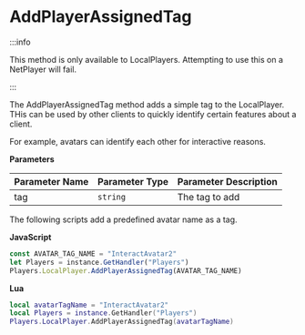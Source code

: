 # AddPlayerAssignedTag

:::info

This method is only available to LocalPlayers. Attempting to use this on a NetPlayer will fail.

:::

The AddPlayerAssignedTag method adds a simple tag to the LocalPlayer. THis can be used by other clients to quickly identify certain features about a client.

For example, avatars can identify each other for interactive reasons.

**Parameters**

Parameter Name | Parameter Type | Parameter Description
--- | --- | ---
tag | `string` | The tag to add

The following scripts add a predefined avatar name as a tag.

**JavaScript**
```js
const AVATAR_TAG_NAME = "InteractAvatar2"
let Players = instance.GetHandler("Players")
Players.LocalPlayer.AddPlayerAssignedTag(AVATAR_TAG_NAME)
```

**Lua**
```lua
local avatarTagName = "InteractAvatar2"
local Players = instance.GetHandler("Players")
Players.LocalPlayer.AddPlayerAssignedTag(avatarTagName)
```